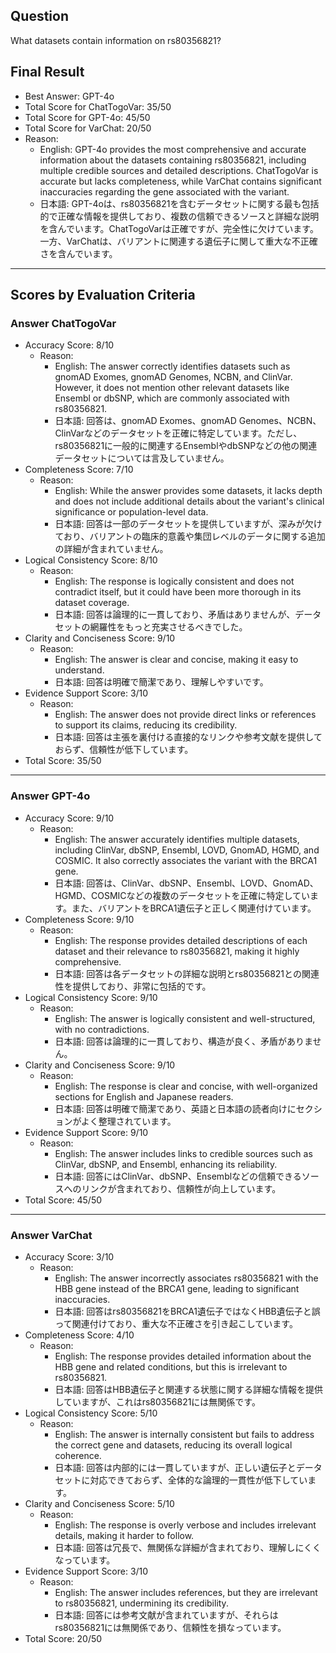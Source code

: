 ## Question

What datasets contain information on rs80356821?

## Final Result

- Best Answer: GPT-4o
- Total Score for ChatTogoVar: 35/50
- Total Score for GPT-4o: 45/50
- Total Score for VarChat: 20/50
- Reason:
  - English: GPT-4o provides the most comprehensive and accurate information about the datasets containing rs80356821, including multiple credible sources and detailed descriptions. ChatTogoVar is accurate but lacks completeness, while VarChat contains significant inaccuracies regarding the gene associated with the variant.
  - 日本語: GPT-4oは、rs80356821を含むデータセットに関する最も包括的で正確な情報を提供しており、複数の信頼できるソースと詳細な説明を含んでいます。ChatTogoVarは正確ですが、完全性に欠けています。一方、VarChatは、バリアントに関連する遺伝子に関して重大な不正確さを含んでいます。

---

## Scores by Evaluation Criteria

### Answer ChatTogoVar
- Accuracy Score: 8/10
  - Reason: 
    - English: The answer correctly identifies datasets such as gnomAD Exomes, gnomAD Genomes, NCBN, and ClinVar. However, it does not mention other relevant datasets like Ensembl or dbSNP, which are commonly associated with rs80356821.
    - 日本語: 回答は、gnomAD Exomes、gnomAD Genomes、NCBN、ClinVarなどのデータセットを正確に特定しています。ただし、rs80356821に一般的に関連するEnsemblやdbSNPなどの他の関連データセットについては言及していません。
- Completeness Score: 7/10
  - Reason: 
    - English: While the answer provides some datasets, it lacks depth and does not include additional details about the variant's clinical significance or population-level data.
    - 日本語: 回答は一部のデータセットを提供していますが、深みが欠けており、バリアントの臨床的意義や集団レベルのデータに関する追加の詳細が含まれていません。
- Logical Consistency Score: 8/10
  - Reason: 
    - English: The response is logically consistent and does not contradict itself, but it could have been more thorough in its dataset coverage.
    - 日本語: 回答は論理的に一貫しており、矛盾はありませんが、データセットの網羅性をもっと充実させるべきでした。
- Clarity and Conciseness Score: 9/10
  - Reason: 
    - English: The answer is clear and concise, making it easy to understand.
    - 日本語: 回答は明確で簡潔であり、理解しやすいです。
- Evidence Support Score: 3/10
  - Reason: 
    - English: The answer does not provide direct links or references to support its claims, reducing its credibility.
    - 日本語: 回答は主張を裏付ける直接的なリンクや参考文献を提供しておらず、信頼性が低下しています。
- Total Score: 35/50

---

### Answer GPT-4o
- Accuracy Score: 9/10
  - Reason: 
    - English: The answer accurately identifies multiple datasets, including ClinVar, dbSNP, Ensembl, LOVD, GnomAD, HGMD, and COSMIC. It also correctly associates the variant with the BRCA1 gene.
    - 日本語: 回答は、ClinVar、dbSNP、Ensembl、LOVD、GnomAD、HGMD、COSMICなどの複数のデータセットを正確に特定しています。また、バリアントをBRCA1遺伝子と正しく関連付けています。
- Completeness Score: 9/10
  - Reason: 
    - English: The response provides detailed descriptions of each dataset and their relevance to rs80356821, making it highly comprehensive.
    - 日本語: 回答は各データセットの詳細な説明とrs80356821との関連性を提供しており、非常に包括的です。
- Logical Consistency Score: 9/10
  - Reason: 
    - English: The answer is logically consistent and well-structured, with no contradictions.
    - 日本語: 回答は論理的に一貫しており、構造が良く、矛盾がありません。
- Clarity and Conciseness Score: 9/10
  - Reason: 
    - English: The response is clear and concise, with well-organized sections for English and Japanese readers.
    - 日本語: 回答は明確で簡潔であり、英語と日本語の読者向けにセクションがよく整理されています。
- Evidence Support Score: 9/10
  - Reason: 
    - English: The answer includes links to credible sources such as ClinVar, dbSNP, and Ensembl, enhancing its reliability.
    - 日本語: 回答にはClinVar、dbSNP、Ensemblなどの信頼できるソースへのリンクが含まれており、信頼性が向上しています。
- Total Score: 45/50

---

### Answer VarChat
- Accuracy Score: 3/10
  - Reason: 
    - English: The answer incorrectly associates rs80356821 with the HBB gene instead of the BRCA1 gene, leading to significant inaccuracies.
    - 日本語: 回答はrs80356821をBRCA1遺伝子ではなくHBB遺伝子と誤って関連付けており、重大な不正確さを引き起こしています。
- Completeness Score: 4/10
  - Reason: 
    - English: The response provides detailed information about the HBB gene and related conditions, but this is irrelevant to rs80356821.
    - 日本語: 回答はHBB遺伝子と関連する状態に関する詳細な情報を提供していますが、これはrs80356821には無関係です。
- Logical Consistency Score: 5/10
  - Reason: 
    - English: The answer is internally consistent but fails to address the correct gene and datasets, reducing its overall logical coherence.
    - 日本語: 回答は内部的には一貫していますが、正しい遺伝子とデータセットに対応できておらず、全体的な論理的一貫性が低下しています。
- Clarity and Conciseness Score: 5/10
  - Reason: 
    - English: The response is overly verbose and includes irrelevant details, making it harder to follow.
    - 日本語: 回答は冗長で、無関係な詳細が含まれており、理解しにくくなっています。
- Evidence Support Score: 3/10
  - Reason: 
    - English: The answer includes references, but they are irrelevant to rs80356821, undermining its credibility.
    - 日本語: 回答には参考文献が含まれていますが、それらはrs80356821には無関係であり、信頼性を損なっています。
- Total Score: 20/50